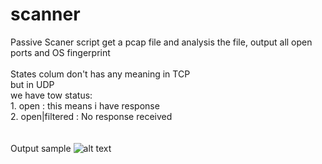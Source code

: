 # scanner

Passive Scaner script get a pcap file and analysis the file, output all open ports and OS fingerprint<br /><br />
States colum don't has any meaning in TCP<br />
but in UDP<br />
  we have tow status:<br />
     1. open : this means i have response<br />
     2. open|filtered : No response received<br />
<br /><br />
Output sample
![alt text](https://raw.githubusercontent.com/0xf1f1/second/master/img/Screenshot%20from%202019-02-25%2010-56-00.png)

